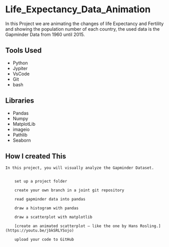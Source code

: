 # Life_Expectancy_Data_Animation
In this Project we are animating the changes of life Expectancy and Fertility and showing the population number of each country, the used data is the Gapminder Data from 1960 until 2015.

## Tools Used
- Python
- Jypiter 
- VsCode
- Git
- bash


## Libraries
- Pandas
- Numpy
- MatplotLib
- imageio
- Pathlib 
- Seaborn

## How I created This


    In this project, you will visually analyze the Gapminder Dataset.


        set up a project folder

        create your own branch in a joint git repository

        read gapminder data into pandas

        draw a histogram with pandas

        draw a scatterplot with matplotlib

        [create an animated scatterplot – like the one by Hans Rosling.](https://youtu.be/jbkSRLYSojo)

        upload your code to GitHub


